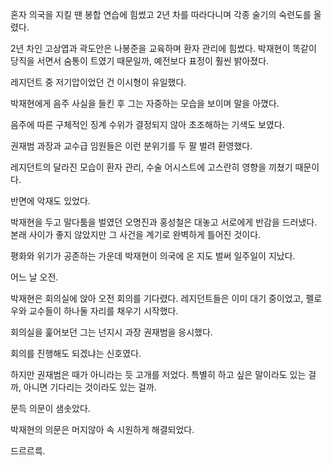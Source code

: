 혼자 의국을 지킬 땐 봉합 연습에 힘썼고 2년 차를 따라다니며 각종 술기의 숙련도를 올렸다.

2년 차인 고상엽과 곽도안은 나봉준을 교육하며 환자 관리에 힘썼다. 박재현이 똑같이 당직을 서면서 숨통이 트였기 때문일까, 예전보다 표정이 훨씬 밝아졌다.

레지던트 중 저기압이었던 건 이시형이 유일했다.

박재현에게 음주 사실을 들킨 후 그는 자중하는 모습을 보이며 말을 아꼈다.

음주에 따른 구체적인 징계 수위가 결정되지 않아 초조해하는 기색도 보였다.

권재범 과장과 교수급 임원들은 이런 분위기를 두 팔 벌려 환영했다.

레지던트의 달라진 모습이 환자 관리, 수술 어시스트에 고스란히 영향을 끼쳤기 때문이다.

반면에 악재도 있었다.

박재현을 두고 말다툼을 벌였던 오명진과 홍성철은 대놓고 서로에게 반감을 드러냈다. 본래 사이가 좋지 않았지만 그 사건을 계기로 완벽하게 틀어진 것이다.

평화와 위기가 공존하는 가운데 박재현이 의국에 온 지도 벌써 일주일이 지났다.

어느 날 오전.

박재현은 회의실에 앉아 오전 회의를 기다렸다. 레지던트들은 이미 대기 중이었고, 펠로우와 교수들이 하나둘 자리를 채우기 시작했다.

회의실을 훑어보던 그는 넌지시 과장 권재범을 응시했다.

회의를 진행해도 되겠냐는 신호였다.

하지만 권재범은 때가 아니라는 듯 고개를 저었다. 특별히 하고 싶은 말이라도 있는 걸까, 아니면 기다리는 것이라도 있는 걸까.

문득 의문이 샘솟았다.

박재현의 의문은 머지않아 속 시원하게 해결되었다.

드르르륵.
